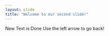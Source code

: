```yaml
---
layout: slide
title: "Welcome to our second slide!"
---
```

New Text is Done
Use the left arrow to go back!
